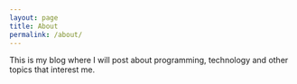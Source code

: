 ```yaml
---
layout: page
title: About
permalink: /about/
---
```


This is my blog where I will post about programming, technology and other topics that interest me.
